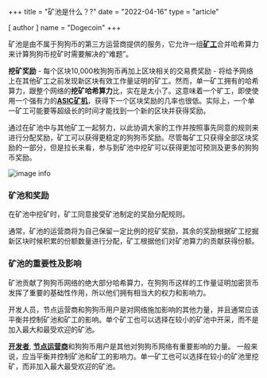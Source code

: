 +++
title = "矿池是什么？?"
date = "2022-04-16"
type = "article"

[ author ]
  name = "Dogecoin"
+++

矿池是由不属于狗狗币的第三方运营商提供的服务，它允许一组[**矿工**](/zh-cn/dogepedia/articles/what-is-a-miner/)合并哈希算力来计算狗狗币挖矿时需要解决的“难题”。

**挖矿奖励** - 每个区块10,000枚狗狗币再加上区块相关的交易费奖励 - 将给予网络上在其他矿工之前发现新区块有效工作量证明的矿工。然而，单一矿工拥有的哈希算力，跟整个网络的**挖矿哈希算力**比，实在是太小了。这意味着一个旷工，即使使用一个强有力的[**ASIC矿机**](/zh-cn/dogepedia/how-tos/mining-dogecoin/#ASICs)，获得下一个区块奖励的几率也很低。实际上，一个单一矿工可能要等超级长的时间才能找到一个新的区块并获得奖励。

通过在矿池中与其他矿工一起努力，以此协调大家的工作并按照事先同意的规则来进行分配奖励，矿工可以获得更稳定的狗狗币奖励。尽管每矿工只获得全部区块奖励的一部分，但是拉长来看，参与到矿池中挖矿可以获得更加可预测及更多的狗狗币奖励。

![image info](/assets/images/dogepedia/6.png)
### 矿池和奖励
在矿池中挖矿时，矿工同意接受矿池制定的奖励分配规则。

通常，矿池的运营商将为自己保留一定比例的挖矿奖励，其余的奖励根据矿工挖掘新区块时候积累的份额数量进行分配，矿工根据他们对矿池算力的贡献获得份额。

### 矿池的重要性及影响

矿池贡献了狗狗币网络的绝大部分哈希算力，在狗狗币这样的工作量证明加密货币发挥了重要的基础性作用，所以他们拥有相当大的权力和影响力。

开发人员，节点运营商和狗狗币用户是对网络施加影响的其他力量，并且通常应该平衡并控制矿池和矿工的影响。单个矿工也可以选择在较小的矿池中开采，而不是加入最大和最受欢迎的矿池。

[**开发者**](/zh-cn/dogepedia/articles/dogecoin-developers/), [**节点运营商**](/zh-cn/dogepedia/articles/what-is-a-node/#full-nodes)和狗狗币用户是其他对狗狗币网络有重要影响的力量。 一般来说，应当平衡并控制矿池和矿工的影响力。单一矿工也可以选择在较小的矿池里挖矿，而非加入最大最受欢迎的矿池。